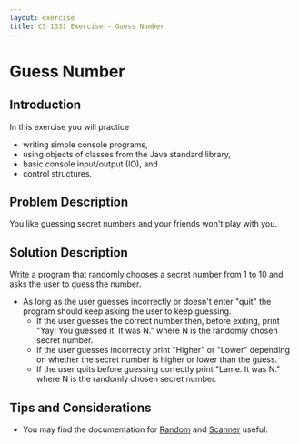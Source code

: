 ```yaml
---
layout: exercise
title: CS 1331 Exercise - Guess Number
---
```


# Guess Number

## Introduction

In this exercise you will practice

- writing simple console programs,
- using objects of classes from the Java standard library,
- basic console input/output (IO), and
- control structures.

## Problem Description

You like guessing secret numbers and your friends won't play with you.

## Solution Description

Write a program that randomly chooses a secret number from 1 to 10 and asks the user to guess the number.

- As long as the user guesses incorrectly or doesn't enter "quit" the program should keep asking the user to keep guessing.
  - If the user guesses the correct number then, before exiting, print "Yay! You guessed it. It was N." where N is the randomly chosen secret number.
  - If the user guesses incorrectly print "Higher" or "Lower" depending on whether the secret number is higher or lower than the guess.
  - If the user quits before guessing correctly print "Lame. It was N." where N is the randomly chosen secret number.

## Tips and Considerations

- You may find the documentation for [Random](https://docs.oracle.com/javase/9/docs/api/java/util/Random.html) and [Scanner](https://docs.oracle.com/javase/9/docs/api/java/util/Scanner.html) useful.